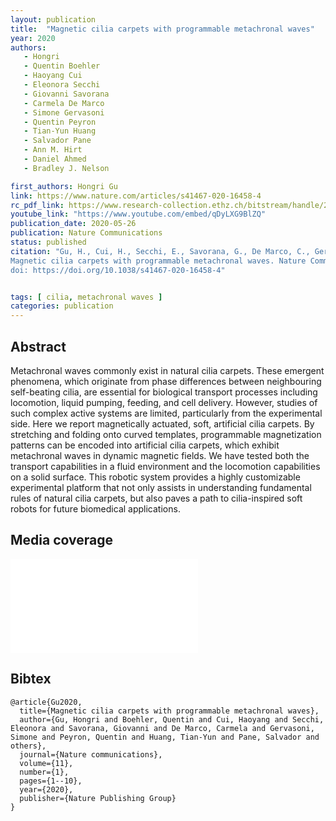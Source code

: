 ```yaml
---
layout: publication
title:  "Magnetic cilia carpets with programmable metachronal waves"
year: 2020
authors: 
   - Hongri
   - Quentin Boehler
   - Haoyang Cui
   - Eleonora Secchi
   - Giovanni Savorana
   - Carmela De Marco
   - Simone Gervasoni
   - Quentin Peyron
   - Tian-Yun Huang
   - Salvador Pane
   - Ann M. Hirt
   - Daniel Ahmed
   - Bradley J. Nelson

first_authors: Hongri Gu
link: https://www.nature.com/articles/s41467-020-16458-4
rc_pdf_link: https://www.research-collection.ethz.ch/bitstream/handle/20.500.11850/416847/1/cilia_naturcom_2020.pdf
youtube_link: "https://www.youtube.com/embed/qDyLXG9BlZQ"
publication_date: 2020-05-26
publication: Nature Communications
status: published
citation: "Gu, H., Cui, H., Secchi, E., Savorana, G., De Marco, C., Gervasoni, S., Peyron, Q., Huang, T., Pane, S., Ahmed, D.  & Nelson, B.J. (2020). 
Magnetic cilia carpets with programmable metachronal waves. Nature Communications , 11(1), 2637.
doi: https://doi.org/10.1038/s41467-020-16458-4"


tags: [ cilia, metachronal waves ]
categories: publication
---
```


## Abstract ##
Metachronal waves commonly exist in natural cilia carpets. These emergent phenomena, which originate from phase differences between neighbouring self-beating cilia, are essential for biological transport processes including locomotion, liquid pumping, feeding, and cell delivery. However, studies of such complex active systems are limited, particularly from the experimental side. Here we report magnetically actuated, soft, artificial cilia carpets. By stretching and folding onto curved templates, programmable magnetization patterns can be encoded into artificial cilia carpets, which exhibit metachronal waves in dynamic magnetic fields. We have tested both the transport capabilities in a fluid environment and the locomotion capabilities on a solid surface. This robotic system provides a highly customizable experimental platform that not only assists in understanding fundamental rules of natural cilia carpets, but also paves a path to cilia-inspired soft robots for future biomedical applications.

## Media coverage ##

<iframe class="embed-responsive-item" src="{https://www.youtube.com/embed/DyLXG9BlZQ}" frameborder="0" allow="accelerometer;
                                          autoplay; clipboard-write; encrypted-media; gyroscope; picture-in-picture"
                                                                                        allowfullscreen></iframe>

## Bibtex ##
~~~
@article{Gu2020,
  title={Magnetic cilia carpets with programmable metachronal waves},
  author={Gu, Hongri and Boehler, Quentin and Cui, Haoyang and Secchi, Eleonora and Savorana, Giovanni and De Marco, Carmela and Gervasoni, Simone and Peyron, Quentin and Huang, Tian-Yun and Pane, Salvador and others},
  journal={Nature communications},
  volume={11},
  number={1},
  pages={1--10},
  year={2020},
  publisher={Nature Publishing Group}
}
~~~
